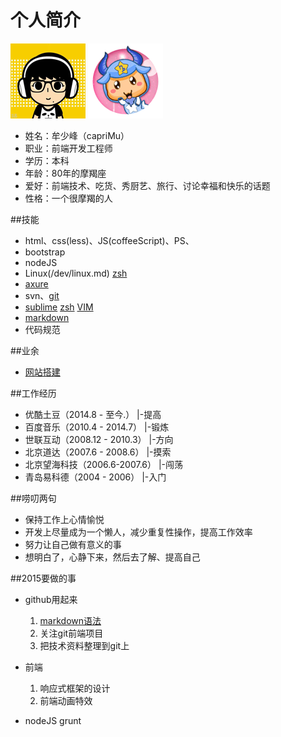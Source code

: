 # 个人简介
![头像](/img/msf.png) ![头像](/img/icon120.png)

* 姓名：牟少峰（capriMu）
* 职业：前端开发工程师
* 学历：本科
* 年龄：80年的摩羯座
* 爱好：前端技术、吃货、秀厨艺、旅行、讨论幸福和快乐的话题
* 性格：一个很摩羯的人

##技能
* html、css(less)、JS(coffeeScript)、PS、
* bootstrap
* nodeJS
* Linux(/dev/linux.md) [zsh](/dev/zsh.md)
* [axure](/dev/src/car.rp)
* svn、[git](/dev/git.md)
* [sublime](/dev/sublime.md) [zsh](/dev/zsh.md)  [VIM](/dev/vim.md)
* [markdown](http://git.intra.tudou.com/static/wiki/wikis/markdown-syntax)
* 代码规范

##业余
* [网站搭建](/dev/阿里云建站.md)
  
##工作经历
* 优酷土豆（2014.8 - 至今.） 	        |-提高 
* 百度音乐（2010.4 - 2014.7）      	|-锻炼
* 世联互动（2008.12 - 2010.3）     	|-方向
* 北京道达（2007.6 - 2008.6）      	|-摸索
* 北京望海科技（2006.6-2007.6）     	|-闯荡
* 青岛易科德（2004 - 2006）         	|-入门


##唠叨两句
* 保持工作上心情愉悦
* 开发上尽量成为一个懒人，减少重复性操作，提高工作效率
* 努力让自己做有意义的事
* 想明白了，心静下来，然后去了解、提高自己

##2015要做的事
* github用起来
	1. [markdown语法](http://git.intra.tudou.com/static/wiki/wikis/markdown-syntax)
	2. 关注git前端项目
	3. 把技术资料整理到git上

* 前端
	1. 响应式框架的设计
	2. 前端动画特效
	
* nodeJS grunt

